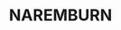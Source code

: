 ---
lastmod: '2025-04-06T06:05:20+00:00'
latitude: -33.828361
layout: suburb
longitude: 151.192212
postcode: '2065'
state: NSW
title: NAREMBURN
url: /nsw/naremburn/
---